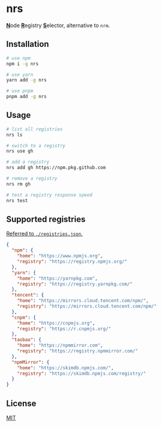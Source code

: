 # nrs

<ins>**N**</ins>ode <ins>**R**</ins>egistry <ins>**S**</ins>elector, alternative to `nrm`.

## Installation

```bash
# use npm
npm i -g nrs

# use yarn
yarn add -g nrs

# use pnpm
pnpm add -g nrs
```

## Usage

```bash
# list all registries
nrs ls

# switch to a registry
nrs use gh

# add a registry
nrs add gh https://npm.pkg.github.com

# remove a registry
nrs rm gh

# test a registry response speed
nrs test
```

## Supported registries

[Referred to `./registries.json`.](./registries.json)

```json
{
  "npm": {
    "home": "https://www.npmjs.org",
    "registry": "https://registry.npmjs.org/"
  },
  "yarn": {
    "home": "https://yarnpkg.com",
    "registry": "https://registry.yarnpkg.com/"
  },
  "tencent": {
    "home": "https://mirrors.cloud.tencent.com/npm/",
    "registry": "https://mirrors.cloud.tencent.com/npm/"
  },
  "cnpm": {
    "home": "https://cnpmjs.org",
    "registry": "https://r.cnpmjs.org/"
  },
  "taobao": {
    "home": "https://npmmirror.com",
    "registry": "https://registry.npmmirror.com/"
  },
  "npmMirror": {
    "home": "https://skimdb.npmjs.com/",
    "registry": "https://skimdb.npmjs.com/registry/"
  }
}
```

## License

[MIT](LICENSE)
